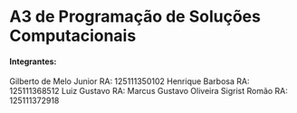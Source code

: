 # A3 de Programação de Soluções Computacionais

#### Integrantes:

Gilberto de Melo Junior RA: 125111350102
Henrique Barbosa RA: 125111368512
Luiz Gustavo RA: 
Marcus Gustavo Oliveira Sigrist Romão RA: 125111372918
